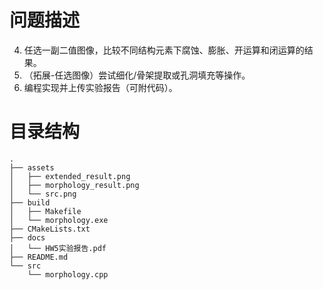
# 问题描述
4. 任选一副二值图像，比较不同结构元素下腐蚀、膨胀、开运算和闭运算的结果。
2. （拓展-任选图像）尝试细化/骨架提取或孔洞填充等操作。
3. 编程实现并上传实验报告（可附代码）。



# 目录结构

```
.
├── assets
│   ├── extended_result.png
│   ├── morphology_result.png
│   └── src.png
├── build
│   ├── Makefile
│   └── morphology.exe
├── CMakeLists.txt
├── docs
│   └── HW5实验报告.pdf
├── README.md
└── src
    └── morphology.cpp
```
